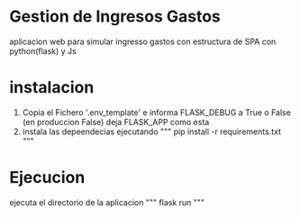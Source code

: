 # Gestion de Ingresos Gastos
aplicacion web para simular ingresso gastos con estructura de SPA con python(flask) y Js

# instalacion
1. Copia el Fichero '.env_template' e informa FLASK_DEBUG a True o False (en produccion False)
deja FLASK_APP como esta
3. instala las depeendecias ejecutando
"""
pip install -r requirements.txt
"""


# Ejecucion

ejecuta el directorio de la aplicacion
"""
flask run
"""